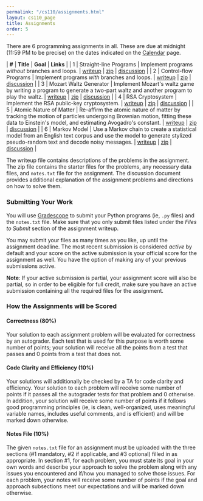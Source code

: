 ```yaml
---
permalink: "/cs110/assignments.html"
layout: cs110_page
title: Assignments
order: 5
---
```


There are 6 programming assignments in all. These are due at midnight (11:59 PM to be precise) on the dates indicated on the [Calendar](calendar.html) page.

| **#** | **Title** | **Goal** | **Links** |
| 1 | Straight-line Programs | Implement programs *without* branches and loops.  | [writeup](https://www.cs.umb.edu/~siyer/teaching/cs110/straightline_programs.pdf) \| [zip](https://www.cs.umb.edu/~siyer/teaching/cs110/straightline_programs.zip) \| [discussion](https://www.cs.umb.edu/~siyer/teaching/cs110/straightline_programs_discussion.pdf) |
| 2 | Control-flow Programs | Implement programs *with* branches and loops. | [writeup](https://www.cs.umb.edu/~siyer/teaching/cs110/controlflow_programs.pdf) \| [zip](https://www.cs.umb.edu/~siyer/teaching/cs110/controlflow_programs.zip) \| [discussion](https://www.cs.umb.edu/~siyer/teaching/cs110/controlflow_programs_discussion.pdf) |
| 3 | Mozart Waltz Generator | Implement Mozart's waltz game by writing a program to generate a two-part waltz and another program to play the waltz. | [writeup](https://www.cs.umb.edu/~siyer/teaching/cs110/mozart_waltz_generator.pdf) \| [zip](https://www.cs.umb.edu/~siyer/teaching/cs110/mozart_waltz_generator.zip) \| [discussion](https://www.cs.umb.edu/~siyer/teaching/cs110/mozart_waltz_generator_discussion.pdf) |
| 4 | RSA Cryptosystem | Implement the RSA public-key cryptosystem. | [writeup](https://www.cs.umb.edu/~siyer/teaching/cs110/rsa_cryptosystem.pdf) \| [zip](https://www.cs.umb.edu/~siyer/teaching/cs110/rsa_cryptosystem.zip) \| [discussion](https://www.cs.umb.edu/~siyer/teaching/cs110/rsa_cryptosystem_discussion.pdf) |
| 5 | Atomic Nature of Matter | Re-affirm the atomic nature of matter by tracking the motion of particles undergoing Brownian motion, fitting these data to Einstein's model, and estimating Avogadro's constant. | [writeup](https://www.cs.umb.edu/~siyer/teaching/cs110/atomic_nature_of_matter.pdf) \| [zip](https://www.cs.umb.edu/~siyer/teaching/cs110/atomic_nature_of_matter.zip) \| [discussion](https://www.cs.umb.edu/~siyer/teaching/cs110/atomic_nature_of_matter_discussion.pdf) |
| 6 | Markov Model | Use a Markov chain to create a statistical model from an English text corpus and use the model to generate stylized pseudo-random text and decode noisy messages. | [writeup](https://www.cs.umb.edu/~siyer/teaching/cs110/markov_model.pdf) \| [zip](https://www.cs.umb.edu/~siyer/teaching/cs110/markov_model.zip) \| [discussion](https://www.cs.umb.edu/~siyer/teaching/cs110/markov_model_discussion.pdf) |

The writeup file contains descriptions of the problems in the assignment. The zip file contains the starter files for the problems, any necessary data files, and `notes.txt` file for the assignment. The discussion document provides additional explanation of the assignment problems and directions on how to solve them.

### Submitting Your Work

You will use [Gradescope](https://gradescope.com/) to submit your Python programs (ie, `.py` files) and the `notes.txt` file. Make sure that you only submit files listed under the *Files to Submit* section of the assignment writeup.

You may submit your files as many times as you like, up until the assignment deadline. The most recent submission is considered *active* by default and your score on the active submission is your official score for the assignment as well. You have the option of making any of your previous submissions active.

**Note**: If your active submission is partial, your assignment score will also be partial, so in order to be eligible for full credit, make sure you have an active submission containing all the required files for the assignment.

### How the Assignments will be Scored

#### Correctness (80%)

Your solution to each assignment problem will be evaluated for correctness by an autograder. Each test that is used for this purpose is worth some number of points; your solution will receive all the points from a test that passes and 0 points from a test that does not.

#### Code Clarity and Efficiency (10%)

Your solutions will additionally be checked by a TA for code clarity and efficiency. Your solution to each problem will receive some number of points if it passes all the autograder tests for that problem and 0 otherwise. In addition, your solution will receive some number of points if it follows good programming principles (ie, is clean, well-organized, uses meaningful variable names, includes useful comments, and is efficient) and will be marked down otherwise.

#### Notes File (10%)

The given `notes.txt` file for an assignment must be uploaded with the three sections (\#1 mandatory, \#2 if applicable, and \#3 optional) filled in as appropriate. In section \#1, for each problem, you must state its goal in your own words and describe your approach to solve the problem along with any issues you encountered and if/how you managed to solve those issues. For each problem, your notes will receive some number of points if the goal and approach subsections meet our expectations and will be marked down otherwise.
